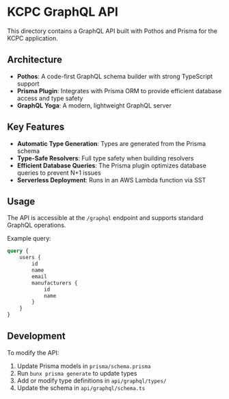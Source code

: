 # KCPC GraphQL API

This directory contains a GraphQL API built with Pothos and Prisma for the KCPC application.

## Architecture

-   **Pothos**: A code-first GraphQL schema builder with strong TypeScript support
-   **Prisma Plugin**: Integrates with Prisma ORM to provide efficient database access and type safety
-   **GraphQL Yoga**: A modern, lightweight GraphQL server

## Key Features

-   **Automatic Type Generation**: Types are generated from the Prisma schema
-   **Type-Safe Resolvers**: Full type safety when building resolvers
-   **Efficient Database Queries**: The Prisma plugin optimizes database queries to prevent N+1 issues
-   **Serverless Deployment**: Runs in an AWS Lambda function via SST

## Usage

The API is accessible at the `/graphql` endpoint and supports standard GraphQL operations.

Example query:

```graphql
query {
    users {
        id
        name
        email
        manufacturers {
            id
            name
        }
    }
}
```

## Development

To modify the API:

1. Update Prisma models in `prisma/schema.prisma`
2. Run `bunx prisma generate` to update types
3. Add or modify type definitions in `api/graphql/types/`
4. Update the schema in `api/graphql/schema.ts`
